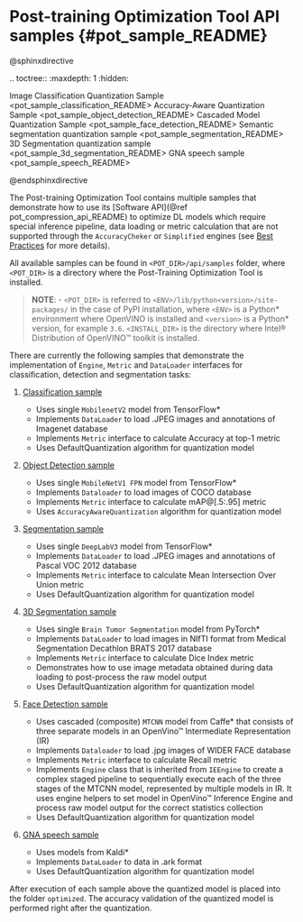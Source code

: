 # Post-training Optimization Tool API samples {#pot_sample_README}

@sphinxdirective

.. toctree::
   :maxdepth: 1
   :hidden:
   
   Image Classification Quantization Sample <pot_sample_classification_README>
   Accuracy-Aware Quantization Sample <pot_sample_object_detection_README>
   Cascaded Model Quantization Sample <pot_sample_face_detection_README>
   Semantic segmentation quantization sample <pot_sample_segmentation_README>
   3D Segmentation quantization sample <pot_sample_3d_segmentation_README>
   GNA speech sample <pot_sample_speech_README>

@endsphinxdirective

The Post-training Optimization Tool contains multiple samples that demonstrate how to use its [Software API](@ref pot_compression_api_README) 
to optimize DL models which require special inference pipeline, data loading or metric calculation that 
are not supported through the `AccuracyCheker` or `Simplified` engines (see [Best Practices](../../../../../docs/BestPractices.md) for more details).

All available samples can be found in `<POT_DIR>/api/samples` folder, where `<POT_DIR>` is a directory where the Post-Training Optimization Tool is installed.
> **NOTE**: - `<POT_DIR>` is referred to `<ENV>/lib/python<version>/site-packages/` in the case of PyPI installation, where `<ENV>` is a Python* 
> environment where OpenVINO is installed and `<version>` is a Python* version, for example `3.6`. 
> `<INSTALL_DIR>` is the directory where Intel&reg; Distribution of OpenVINO&trade; toolkit is installed.

There are currently the following samples that demonstrate the implementation of `Engine`, `Metric` and `DataLoader` interfaces 
for classification, detection and segmentation tasks:

1. [Classification sample](./classification/README.md)
    - Uses single `MobilenetV2` model from TensorFlow*
    - Implements `DataLoader` to load .JPEG images and annotations of Imagenet database
    - Implements `Metric` interface to calculate Accuracy at top-1 metric
    - Uses DefaultQuantization algorithm for quantization model

2. [Object Detection sample](./object_detection/README.md)
    - Uses single `MobileNetV1 FPN` model from TensorFlow*
    - Implements `Dataloader` to load images of COCO database
    - Implements `Metric` interface to calculate mAP@[.5:.95] metric
    - Uses `AccuracyAwareQuantization` algorithm for quantization model

3. [Segmentation sample](./segmentation/README.md)
    - Uses single `DeepLabV3` model from TensorFlow*
    - Implements `DataLoader` to load .JPEG images and annotations of Pascal VOC 2012 database
    - Implements `Metric` interface to calculate Mean Intersection Over Union metric
    - Uses DefaultQuantization algorithm for quantization model

4. [3D Segmentation sample](./3d_segmentation/README.md)
    - Uses single `Brain Tumor Segmentation` model from PyTorch*
    - Implements `DataLoader` to load images in NIfTI format from Medical Segmentation Decathlon BRATS 2017 database
    - Implements `Metric` interface to calculate Dice Index metric
    - Demonstrates how to use image metadata obtained during data loading to post-process the raw model output
    - Uses DefaultQuantization algorithm for quantization model

5. [Face Detection sample](./face_detection/README.md)
    - Uses cascaded (composite) `MTCNN` model from Caffe* that consists of three separate models in an OpenVino&trade; Intermediate Representation (IR)
    - Implements `Dataloader` to load .jpg images of WIDER FACE database
    - Implements `Metric` interface to calculate Recall metric
    - Implements `Engine` class that is inherited from `IEEngine` to create a complex staged pipeline to sequentially execute 
    each of the three stages of the MTCNN model, represented by multiple models in IR. It uses engine helpers to set model in 
    OpenVino&trade; Inference Engine and process raw model output for the correct statistics collection
    - Uses DefaultQuantization algorithm for quantization model

6. [GNA speech sample](./speech/README.md)
    - Uses models from Kaldi*
    - Implements `DataLoader` to data in .ark format
    - Uses DefaultQuantization algorithm for quantization model
   
After execution of each sample above the quantized model is placed into the folder `optimized`. The accuracy validation of the quantized model is performed right after the quantization. 
